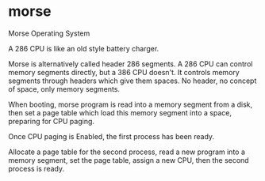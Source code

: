 # morse
Morse Operating System

A 286 CPU is like an old style battery charger.

Morse is alternatively called header 286 segments. A 286 CPU can control memory segments directly, but a 386 CPU doesn't. It controls memory segments through headers which give them spaces. No header, no concept of space, only memory segments.

When booting, morse program is read into a memory segment from a disk, then set a page table which load this memory segment into a space, preparing for CPU paging.

Once CPU paging is Enabled, the first process has been ready.

Allocate a page table for the second process, read a new program into a memory segment, set the page table, assign a new CPU, then the second process is ready.
